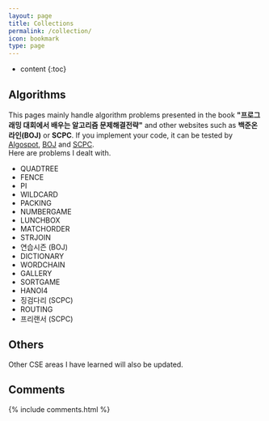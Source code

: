 ```yaml
---
layout: page
title: Collections
permalink: /collection/
icon: bookmark
type: page
---
```


* content
{:toc}

## Algorithms
This pages mainly handle algorithm problems presented in the book **"프로그래밍 대회에서 배우는 알고리즘 문제해결전략"** and other websites such as **백준온라인(BOJ)** or **SCPC**. If you implement your code, it can be tested by [Algospot](https://algospot.com), [BOJ](https://www.acmicpc.net/) and [SCPC](https://www.codeground.org/main.do).
<br> Here are problems I dealt with.

* QUADTREE
* FENCE
* PI
* WILDCARD
* PACKING
* NUMBERGAME
* LUNCHBOX
* MATCHORDER
* STRJOIN
* 연습시즌 (BOJ)
* DICTIONARY
* WORDCHAIN
* GALLERY
* SORTGAME
* HANOI4
* 징검다리 (SCPC)
* ROUTING
* 프리랜서 (SCPC)

## Others
Other CSE areas I have learned will also be updated.


## Comments

{% include comments.html %}
